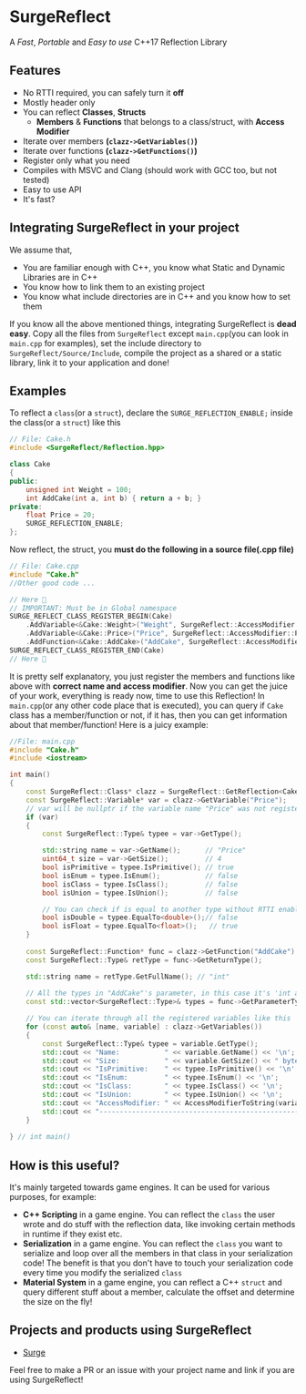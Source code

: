﻿# SurgeReflect
A *Fast*, *Portable* and *Easy to use* C++17 Reflection Library

## Features

- No RTTI required, you can safely turn it **off**
- Mostly header only
- You can reflect **Classes**, **Structs**
  - **Members** & **Functions** that belongs to a class/struct, with **Access Modifier**
- Iterate over members **(`clazz->GetVariables()`)**
- Iterate over functions **(`clazz->GetFunctions()`)**
- Register only what you need
- Compiles with MSVC and Clang (should work with GCC too, but not tested)
- Easy to use API
- It's fast?

## Integrating SurgeReflect in your project
We assume that,
-  You are familiar enough with C++, you know what Static and Dynamic Libraries are in C++
- You know how to link them to an existing project
- You know what include directories are in C++ and you know how to set them

If you know all the above mentioned things, integrating SurgeReflect is **dead easy**. Copy all the files from `SurgeReflect` except `main.cpp`(you can look in `main.cpp` for examples), set the include directory  to `SurgeReflect/Source/Include`, compile the project as a shared or a static library, link it to your application and done!

## Examples

To reflect a `class`(or a `struct`),  declare the `SURGE_REFLECTION_ENABLE;` inside the class(or a `struct`) like this
```cpp
// File: Cake.h
#include <SurgeReflect/Reflection.hpp>

class Cake
{
public:
    unsigned int Weight = 100;
    int AddCake(int a, int b) { return a + b; }
private:
    float Price = 20;
    SURGE_REFLECTION_ENABLE;
};
```
Now reflect, the struct, you **must do the following in a source file(.cpp file)**
```cpp
// File: Cake.cpp
#include "Cake.h"
//Other good code ...

// Here 🔽
// IMPORTANT: Must be in Global namespace
SURGE_REFLECT_CLASS_REGISTER_BEGIN(Cake)
    .AddVariable<&Cake::Weight>("Weight", SurgeReflect::AccessModifier::Public)
    .AddVariable<&Cake::Price>("Price", SurgeReflect::AccessModifier::Private)
    .AddFunction<&Cake::AddCake>("AddCake", SurgeReflect::AccessModifier::Public)
SURGE_REFLECT_CLASS_REGISTER_END(Cake)
// Here 🔼
```
It is pretty self explanatory, you just register the members and functions like above with **correct name and access modifier**. Now you can get the juice of your work, everything is ready now, time to use this Reflection!
In `main.cpp`(or any other code place that is executed), you can query if `Cake` class has a member/function or not, if it has, then you can get information about that member/function! Here is a juicy example:
```cpp
//File: main.cpp
#include "Cake.h"
#include <iostream>

int main()
{
    const SurgeReflect::Class* clazz = SurgeReflect::GetReflection<Cake>();
    const SurgeReflect::Variable* var = clazz->GetVariable("Price");
    // var will be nullptr if the variable name "Price" was not registered
    if (var)    
    {
        const SurgeReflect::Type& typee = var->GetType();

        std::string name = var->GetName();      // "Price"
        uint64_t size = var->GetSize();         // 4
        bool isPrimitive = typee.IsPrimitive(); // true
        bool isEnum = typee.IsEnum();           // false
        bool isClass = typee.IsClass();         // false
        bool isUnion = typee.IsUnion();         // false

        // You can check if is equal to another type without RTTI enabled!
        bool isDouble = typee.EqualTo<double>();// false
        bool isFloat = typee.EqualTo<float>();   // true
    }
    
    const SurgeReflect::Function* func = clazz->GetFunction("AddCake");
    const SurgeReflect::Type& retType = func->GetReturnType();

    std::string name = retType.GetFullName(); // "int"
    
    // All the types in "AddCake"'s parameter, in this case it's 'int a' and 'int b'
    const std::vector<SurgeReflect::Type>& types = func->GetParameterTypes();

    // You can iterate through all the registered variables like this
    for (const auto& [name, variable] : clazz->GetVariables())
    {
        const SurgeReflect::Type& typee = variable.GetType();
        std::cout << "Name:           " << variable.GetName() << '\n';
        std::cout << "Size:           " << variable.GetSize() << " bytes" << '\n';
        std::cout << "IsPrimitive:    " << typee.IsPrimitive() << '\n';
        std::cout << "IsEnum:         " << typee.IsEnum() << '\n';
        std::cout << "IsClass:        " << typee.IsClass() << '\n';
        std::cout << "IsUnion:        " << typee.IsUnion() << '\n';
        std::cout << "AccessModifier: " << AccessModifierToString(variable.GetAccessModifier()) << '\n';
        std::cout << "-------------------------------------------------------" << std::endl;
    }
    
} // int main()
```

## How is this useful?

It's mainly targeted towards game engines. It can be used for various purposes, for example:
- **C++ Scripting** in a game engine. You can reflect the `class` the user wrote and do stuff with the reflection data, like invoking certain methods in runtime if they exist etc.
- **Serialization** in a game engine. You can reflect the `class` you want to serialize and loop over all the members in that class in your serialization code! The benefit is that you don't have to touch your serialization code every time you modify the serialized `class`
- **Material System** in a game engine, you can reflect a C++ `struct` and query different stuff about a member, calculate the offset and determine the size on the fly!

## Projects and products using SurgeReflect

- [Surge](https://discord.gg/kFcyut8ZvR)

Feel free to make  a PR or an issue with your project name and link if you are using SurgeReflect!

